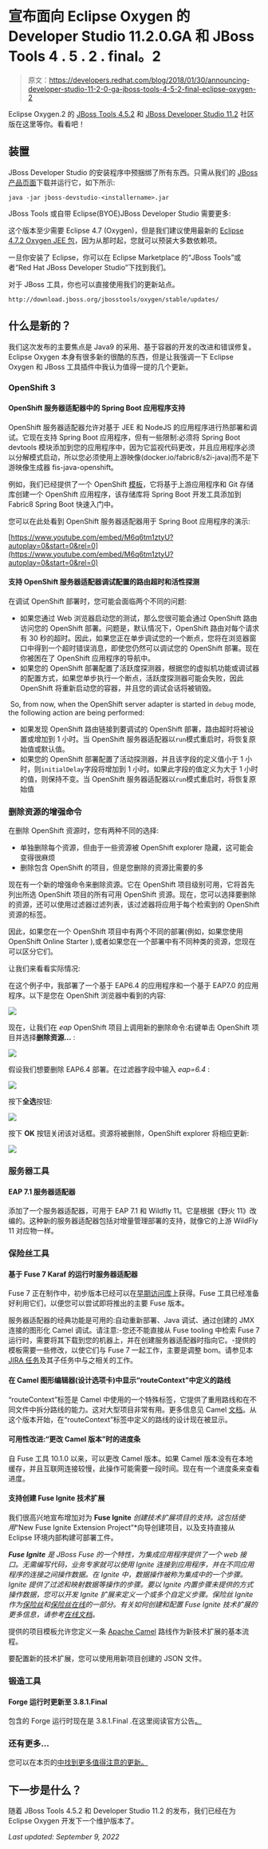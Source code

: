 # 宣布面向 Eclipse Oxygen 的 Developer Studio 11.2.0.GA 和 JBoss Tools 4 . 5 . 2 . final。2

> 原文：<https://developers.redhat.com/blog/2018/01/30/announcing-developer-studio-11-2-0-ga-jboss-tools-4-5-2-final-eclipse-oxygen-2>

Eclipse Oxygen.2 的 [JBoss Tools 4.5.2](http://tools.stage.jboss.org/downloads/jbosstools/oxygen/4.5.2.Final.html) 和 [JBoss Developer Studio 11.2](http://tools.stage.jboss.org/downloads/devstudio/oxygen/11.2.0.GA.html) 社区版在这里等你。看看吧！

## 装置

JBoss Developer Studio 的安装程序中预捆绑了所有东西。只需从我们的 [JBoss 产品页面](https://www.jboss.org/products/devstudio.html)下载并运行它，如下所示:

```
java -jar jboss-devstudio-<installername>.jar

```

JBoss Tools 或自带 Eclipse(BYOE)JBoss Developer Studio 需要更多:

这个版本至少需要 Eclipse 4.7 (Oxygen)，但是我们建议使用最新的 [Eclipse 4.7.2 Oxygen JEE 包](http://www.eclipse.org/downloads/packages/eclipse-ide-java-ee-developers/oxygen2)，因为从那时起，您就可以预装大多数依赖项。

一旦你安装了 Eclipse，你可以在 Eclipse Marketplace 的“JBoss Tools”或者“Red Hat JBoss Developer Studio”下找到我们。

对于 JBoss 工具，你也可以直接使用我们的更新站点。

```
http://download.jboss.org/jbosstools/oxygen/stable/updates/
```

## 什么是新的？

我们这次发布的主要焦点是 Java9 的采用、基于容器的开发的改进和错误修复。Eclipse Oxygen 本身有很多新的很酷的东西，但是让我强调一下 Eclipse Oxygen 和 JBoss 工具插件中我认为值得一提的几个更新。

### OpenShift 3

#### OpenShift 服务器适配器中的 Spring Boot 应用程序支持

OpenShift 服务器适配器允许对基于 JEE 和 NodeJS 的应用程序进行热部署和调试。它现在支持 Spring Boot 应用程序，但有一些限制:必须将 Spring Boot devtools 模块添加到您的应用程序中，因为它监视代码更改，并且应用程序必须以分解模式启动，所以您必须使用上游映像(docker.io/fabric8/s2i-java)而不是下游映像生成器 fis-java-openshift。

例如，我们已经提供了一个 OpenShift [模板](https://raw.githubusercontent.com/jbosstools/jbosstools-website/master/documentation/whatsnew/openshift/spring.json)，它将基于上游应用程序和 Git 存储库创建一个 OpenShift 应用程序，该存储库将 Spring Boot 开发工具添加到 Fabric8 Spring Boot 快速入门中。

您可以在此处看到 OpenShift 服务器适配器用于 Spring Boot 应用程序的演示:

[https://www.youtube.com/embed/M6q6tm1ztyU?autoplay=0&start=0&rel=0](https://www.youtube.com/embed/M6q6tm1ztyU?autoplay=0&start=0&rel=0)

#### 支持 OpenShift 服务器适配器调试配置的路由超时和活性探测

在调试 OpenShift 部署时，您可能会面临两个不同的问题:

*   如果您通过 Web 浏览器启动您的测试，那么您很可能会通过 OpenShift 路由访问您的 OpenShift 部署。问题是，默认情况下，OpenShift 路由对每个请求有 30 秒的超时。因此，如果您正在单步调试您的一个断点，您将在浏览器窗口中得到一个超时错误消息，即使您仍然可以调试您的 OpenShift 部署。现在你被困在了 OpenShift 应用程序的导航中。
*   如果您的 OpenShift 部署配置了活跃度探测器，根据您的虚拟机功能或调试器的配置方式，如果您单步执行一个断点，活跃度探测器可能会失败，因此 OpenShift 将重新启动您的容器，并且您的调试会话将被销毁。

 So, from now, when the OpenShift server adapter is started in `debug` mode, the following action are being performed:

*   如果发现 OpenShift 路由链接到要调试的 OpenShift 部署，路由超时将被设置或增加到 1 小时。当 OpenShift 服务器适配器以`run`模式重启时，将恢复原始值或默认值。
*   如果您的 OpenShift 部署配置了活动探测器，并且该字段的定义值小于 1 小时，则`initialDelay`字段将增加到 1 小时。如果此字段的值定义为大于 1 小时的值，则保持不变。当 OpenShift 服务器适配器以`run`模式重启时，将恢复原始值

### 删除资源的增强命令

在删除 OpenShift 资源时，您有两种不同的选择:

*   单独删除每个资源，但由于一些资源被 OpenShift explorer 隐藏，这可能会变得很麻烦
*   删除包含 OpenShift 的项目，但是您删除的资源比需要的多

现在有一个新的增强命令来删除资源。它在 OpenShift 项目级别可用，它将首先列出所选 OpenShift 项目的所有可用 OpenShift 资源。现在，您可以选择要删除的资源，还可以使用过滤器过滤列表，该过滤器将应用于每个检索到的 OpenShift 资源的标签。

因此，如果您在一个 OpenShift 项目中有两个不同的部署(例如，如果您使用 OpenShift Online Starter ),或者如果您在一个部署中有不同种类的资源，您现在可以区分它们。

让我们来看看实际情况:

在这个例子中，我部署了一个基于 EAP6.4 的应用程序和一个基于 EAP7.0 的应用程序。以下是您在 OpenShift 浏览器中看到的内容:

![](img/ddc06b3c27d5976499d0b4ceb572091c.png)

现在，让我们在 *eap* OpenShift 项目上调用新的删除命令:右键单击 OpenShift 项目并选择**删除资源…** :

![](img/04e03235df41da5a425cf5b422d790e2.png)

假设我们想要删除 EAP6.4 部署。在过滤器字段中输入 *eap=6.4* :

![](img/a0c13afa5095b284e3cd2dea245932c7.png)

按下**全选**按钮:

![](img/95ff46313aa027c420e2d6eabd0d2efc.png)

按下 **OK** 按钮关闭该对话框。资源将被删除，OpenShift explorer 将相应更新:

![](img/89918e80bdb2a4a8430c8f3a8487bd3f.png)

### 服务器工具

#### EAP 7.1 服务器适配器

添加了一个服务器适配器，可用于 EAP 7.1 和 Wildfly 11。它是根据《野火 11》改编的。这种新的服务器适配器包括对增量管理部署的支持，就像它的上游 WildFly 11 对应物一样。

### 保险丝工具

#### 基于 Fuse 7 Karaf 的运行时服务器适配器

Fuse 7 正在制作中，初步版本已经可以在[早期访问库](http://origin-repository.jboss.org/nexus/content/groups/ea/org/jboss/fuse/jboss-fuse-karaf)上获得。Fuse 工具已经准备好利用它们，以便您可以尝试即将推出的主要 Fuse 版本。

服务器适配器的经典功能是可用的:自动重新部署、Java 调试、通过创建的 JMX 连接的图形化 Camel 调试。请注意:-您还不能直接从 Fuse tooling 中检索 Fuse 7 运行时，需要将其下载到您的机器上，并在创建服务器适配器时指向它。-提供的模板需要一些修改，以使它们与 Fuse 7 一起工作，主要是调整 bom。请参见本 [JIRA 任务](https://issues.jboss.org/browse/FUSETOOLS-2578)及其子任务中与之相关的工作。

#### 在 Camel 图形编辑器(设计选项卡)中显示“routeContext”中定义的路线

“routeContext”标签是 Camel 中使用的一个特殊标签，它提供了重用路线和在不同文件中拆分路线的能力。这对大型项目非常有用。更多信息见 Camel [文档](http://camel.apache.org/how-do-i-import-routes-from-other-xml-files.html)。从这个版本开始，在“routeContext”标签中定义的路线的设计现在被显示。

#### 可用性改进:“更改 Camel 版本”时的进度条

自 Fuse 工具 10.1.0 以来，可以更改 Camel 版本。如果 Camel 版本没有在本地缓存，并且互联网连接较慢，此操作可能需要一段时间。现在有一个进度条来查看进度。

#### 支持创建 Fuse Ignite 技术扩展

我们很高兴地宣布增加对为 **Fuse Ignite** *创建技术扩展项目的支持。这包括使用*“New Fuse Ignite Extension Project”*向导创建项目，以及支持直接从 Eclipse 环境内部构建可部署工件。

***Fuse Ignite** 是 JBoss Fuse 的一个特性，为集成应用程序提供了一个 web 接口。无需编写代码，业务专家就可以使用 Ignite 连接到应用程序，并在不同应用程序的连接之间操作数据。在 Ignite 中，数据操作被称为集成中的一个步骤。Ignite 提供了过滤和映射数据等操作的步骤。要以 Ignite 内置步骤未提供的方式操作数据，您可以开发 Ignite 扩展来定义一个或多个自定义步骤。保险丝 Ignite 作为[保险丝](https://developers.redhat.com/products/fuse/overview/)和[保险丝在线](https://www.redhat.com/en/explore/fuse-online)的一部分。有关如何创建和配置 Fuse Ignite 技术扩展的更多信息，请参考[在线文档](https://access.redhat.com/documentation/en-us/red_hat_jboss_fuse/6.3/html-single/tooling_user_guide/#IgniteExtension)。*

提供的项目模板允许您定义一条 [Apache Camel](http://camel.apache.org/) 路线作为新技术扩展的基本流程。

要配置新的技术扩展，您可以使用用新项目创建的 JSON 文件。

### 锻造工具

#### Forge 运行时更新至 3.8.1.Final

包含的 Forge 运行时现在是 3.8.1.Final .在这里阅读官方公告[。](http://forge.jboss.org/news/jboss-forge-3.8.1.final-is-here)

### 还有更多…

您可以在本页的[中找到更多值得注意的更新。](http://tools.stage.jboss.org/documentation/whatsnew/jbosstools/4.5.2.Final.html)

## 下一步是什么？

随着 JBoss Tools 4.5.2 和 Developer Studio 11.2 的发布，我们已经在为 Eclipse Oxygen 开发下一个维护版本了。

*Last updated: September 9, 2022*